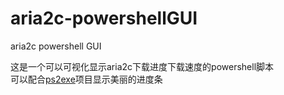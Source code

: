 # aria2c-powershellGUI
aria2c powershell GUI

这是一个可以可视化显示aria2c下载进度下载速度的powershell脚本  
可以配合[ps2exe](https://github.com/MScholtes/PS2EXE)项目显示美丽的进度条  
